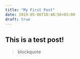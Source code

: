 ```yaml
---
title: "My First Post"
date: 2019-05-06T10:48:56+03:00
draft: true
---
```

## This is a test post!
> blockquote